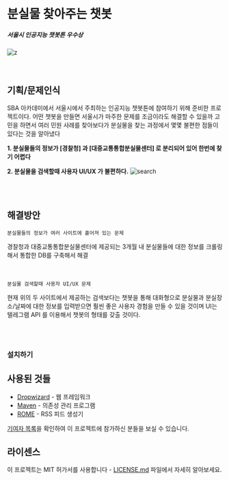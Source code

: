# 분실물 찾아주는 챗봇
##### 서울시 인공지능 챗봇톤 우수상 
![z](https://user-images.githubusercontent.com/48001039/74924939-b58aaf00-5416-11ea-85c5-d60c7f118c6e.png)
<br><br><br>

## 기획/문제인식

SBA 아카데미에서 서울시에서 주최하는 인공지능 챗봇톤에 참여하기 위해 준비한 프로젝트이다.
어떤 챗봇을 만들면 서울시가 마주한 문제를 조금이라도 해결할 수 있을까 고민을 하면서 여러 민원 사례를  찾아보다가
분실물을 찾는 과정에서 몇몇 불편한 점들이 있다는 것을 알아냈다

__1. 분실물들의 정보가 [경찰청] 과 [대중교통통합분실물센터] 로 분리되어 있어 한번에 찾기 어렵다__

__2. 분실물을 검색할때 사용자 UI/UX 가 불편하다.__
![search](https://user-images.githubusercontent.com/48001039/74925963-7f4e2f00-5418-11ea-87f3-79501d39921b.PNG)

<br><br>

## 해결방안
```
분실물들의 정보가 여러 사이트에 흩어져 있는 문제
```
경찰청과 대중교통통합분실물센터에 제공되는 3개월 내 분실물들에 대한 정보를 크롤링해서 통합한 DB를 구축해서 해결
<br>
<br>
<br>

```
분실물 검색할때 사용자 UI/UX 문제
```
현재 위의 두 사이트에서 제공하는 검색보다는 챗봇을 통해 대화형으로 분실물과 분실장소/날짜에 대한 정보를 입력받으면 훨씬 좋은 사용자 경험을
만들 수 있을 것이며 UI는 텔레그램 API 를 이용해서 챗봇의 형태를 갖출 것이다.

<br><br>

### 설치하기



## 사용된 것들

* [Dropwizard](http://www.dropwizard.io/1.0.2/docs/) - 웹 프레임워크
* [Maven](https://maven.apache.org/) - 의존성 관리 프로그램
* [ROME](https://rometools.github.io/rome/) - RSS 피드 생성기


[기여자 목록](https://github.com/your/project/contributors)을 확인하여 이 프로젝트에 참가하신 분들을 보실 수 있습니다.

## 라이센스

이 프로젝트는 MIT 허가서를 사용합니다 - [LICENSE.md](LICENSE.md) 파일에서 자세히 알아보세요.


